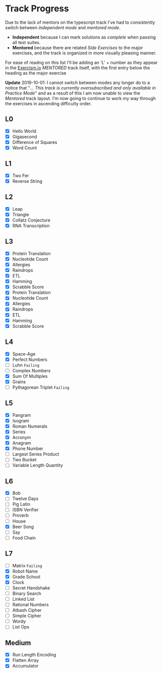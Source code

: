 # Track Progress

Due to the lack of mentors on the typescript track I've had to consistently switch between *independent mode* and *mentored mode*.

* **Independent** because I can mark solutions as *complete* when passing all test suites.
* **Mentored** because there are related *Side Exercises* to the major exercises, and the track is organized in more visually pleasing manner.

For ease of readng on this list I'll be adding an 'L' + number as they appear in the [Exercism.io](https://exercism.io/tracks/typescript) *MENTORED* track itself, with the first entry below the heading as the major exercise

**Update** 2019-10-01: I cannot switch between modes any longer do to a notice that "*... This track is currently oversubscribed and only available in Practice Mode*" and as a result of this I am now unable to view the *Mentored* track layout. I'm now going to continue to work my way through the exercises in ascending difficulty order.

## L0

- [x] Hello World
- [x] Gigasecond
- [x] Difference of Squares
- [x] Word Count

## L1

- [x] Two Fer
- [x] Reverse String

## L2

- [x] Leap
- [x] Triangle
- [x] Collatz Conjecture
- [x] RNA Transcription

## L3

- [x] Protein Translation
- [x] Nucleotide Count
- [x] Allergies
- [x] Raindrops
- [x] ETL
- [x] Hamming
- [x] Scrabble Score
- [x] Protein Translation
- [x] Nucleotide Count
- [x] Allergies
- [x] Raindrops
- [x] ETL
- [x] Hamming
- [x] Scrabble Score

## L4

- [x] Space-Age
- [x] Perfect Numbers
- [ ] Luhn  `Failing`
- [ ] Complex Numbers
- [x] Sum Of Multiples
- [x] Grains
- [ ] Pythagorean Triplet `Failing`

## L5

- [x] Pangram
- [x] Isogram
- [x] Roman Numerals
- [x] Series
- [x] Acronym
- [x] Anagram
- [x] Phone Number
- [ ] Largest Series Product
- [ ] Two Bucket
- [ ] Variable Length Quantity

## L6

- [x] Bob
- [ ] Twelve Days
- [ ] Pig Latin
- [ ] ISBN Verifier
- [ ] Proverb
- [ ] House
- [x] Beer Song
- [ ] Say
- [ ] Food Chain

## L7

- [ ] Matrix `Failing`
- [x] Robot Name
- [x] Grade School
- [x] Clock
- [ ] Secret Handshake
- [ ] Binary Search
- [ ] Linked List
- [ ] Rational Numbers
- [ ] Atbash Cipher
- [ ] Simple Cipher
- [ ] Wordy
- [ ] List Ops

## Medium

- [x] Run Length Encoding
- [x] Flatten Array
- [x] Accumulator
